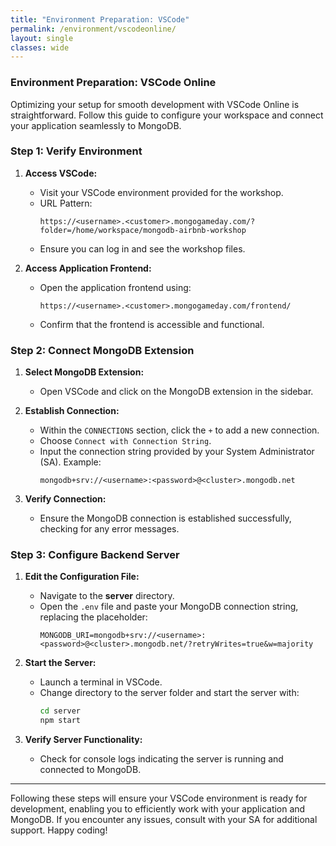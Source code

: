 ```yaml
---
title: "Environment Preparation: VSCode"
permalink: /environment/vscodeonline/
layout: single
classes: wide
---
```



### Environment Preparation: VSCode Online

Optimizing your setup for smooth development with VSCode Online is straightforward. Follow this guide to configure your workspace and connect your application seamlessly to MongoDB.

### Step 1: Verify Environment

1. **Access VSCode:**
   - Visit your VSCode environment provided for the workshop.
   - URL Pattern:
     ```
     https://<username>.<customer>.mongogameday.com/?folder=/home/workspace/mongodb-airbnb-workshop
     ```
   - Ensure you can log in and see the workshop files.

2. **Access Application Frontend:**
   - Open the application frontend using:
     ```
     https://<username>.<customer>.mongogameday.com/frontend/
     ```
   - Confirm that the frontend is accessible and functional.

### Step 2: Connect MongoDB Extension

1. **Select MongoDB Extension:**
   - Open VSCode and click on the MongoDB extension in the sidebar.

2. **Establish Connection:**
   - Within the `CONNECTIONS` section, click the `+` to add a new connection.
   - Choose `Connect with Connection String`.
   - Input the connection string provided by your System Administrator (SA). Example:
     ```
     mongodb+srv://<username>:<password>@<cluster>.mongodb.net
     ```

3. **Verify Connection:**
   - Ensure the MongoDB connection is established successfully, checking for any error messages.

### Step 3: Configure Backend Server

1. **Edit the Configuration File:**
   - Navigate to the **server** directory.
   - Open the `.env` file and paste your MongoDB connection string, replacing the placeholder:
     ```
     MONGODB_URI=mongodb+srv://<username>:<password>@<cluster>.mongodb.net/?retryWrites=true&w=majority
     ```

2. **Start the Server:**
   - Launch a terminal in VSCode.
   - Change directory to the server folder and start the server with:
     ```bash
     cd server
     npm start
     ```

3. **Verify Server Functionality:**
   - Check for console logs indicating the server is running and connected to MongoDB.

---

Following these steps will ensure your VSCode environment is ready for development, enabling you to efficiently work with your application and MongoDB. If you encounter any issues, consult with your SA for additional support. Happy coding!